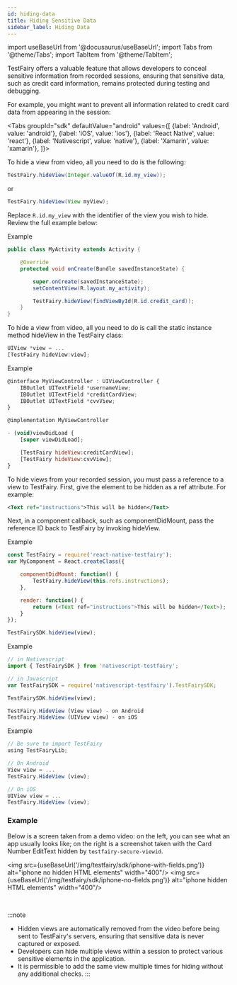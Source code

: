 ```yaml
---
id: hiding-data
title: Hiding Sensitive Data
sidebar_label: Hiding Data
---
```


import useBaseUrl from '@docusaurus/useBaseUrl';
import Tabs from '@theme/Tabs';
import TabItem from '@theme/TabItem';

TestFairy offers a valuable feature that allows developers to conceal sensitive information from recorded sessions, ensuring that sensitive data, such as credit card information, remains protected during testing and debugging. 


For example, you might want to prevent all information related to credit card data from appearing in the session:

<Tabs
groupId="sdk"
defaultValue="android"
values={[
{label: 'Android', value: 'android'},
{label: 'iOS', value: 'ios'},
{label: 'React Native', value: 'react'},
{label: 'Nativescript', value: 'native'},
{label: 'Xamarin', value: 'xamarin'},
]}>

<TabItem value="android">

To hide a view from video, all you need to do is the following:

```java
TestFairy.hideView(Integer.valueOf(R.id.my_view));
```

or

```java
TestFairy.hideView(View myView);
```

Replace `R.id.my_view` with the identifier of the view you wish to hide. Review the full example below:

Example

```java
public class MyActivity extends Activity {

    @Override
    protected void onCreate(Bundle savedInstanceState) {

        super.onCreate(savedInstanceState);
        setContentView(R.layout.my_activity);

        TestFairy.hideView(findViewById(R.id.credit_card));
    }
}
```

</TabItem>

<TabItem value="ios">

To hide a view from video, all you need to do is call the static instance method hideView in the TestFairy class:

```js
UIView *view = ...
[TestFairy hideView:view];
```

Example

```js
@interface MyViewController : UIViewController {
    IBOutlet UITextField *usernameView;
    IBOutlet UITextField *creditCardView;
    IBOutlet UITextField *cvvView;
}

@implementation MyViewController

- (void)viewDidLoad {
    [super viewDidLoad];

    [TestFairy hideView:creditCardView];
    [TestFairy hideView:cvvView];
}
```

</TabItem>

<TabItem value="react">

To hide views from your recorded session, you must pass a reference to a view to TestFairy. First, give the element to be hidden as a ref attribute. For example:

```xml
<Text ref="instructions">This will be hidden</Text>
```

Next, in a component callback, such as componentDidMount, pass the reference ID back to TestFairy by invoking hideView.

Example

```js
const TestFairy = require('react-native-testfairy');
var MyComponent = React.createClass({

    componentDidMount: function() {
        TestFairy.hideView(this.refs.instructions);
    },

    render: function() {
        return (<Text ref="instructions">This will be hidden</Text>);
    }
});
```

</TabItem>

<TabItem value="native">

```js
TestFairySDK.hideView(view);
```

Example

```js
// in Nativescript
import { TestFairySDK } from 'nativescript-testfairy';

// in Javascript
var TestFairySDK = require('nativescript-testfairy').TestFairySDK;

TestFairySDK.hideView(view);
```

</TabItem>

<TabItem value="xamarin">

```js
TestFairy.HideView (View view) - on Android
TestFairy.HideView (UIView view) - on iOS
```

Example

```js
// Be sure to import TestFairy
using TestFairyLib;

// On Android
View view = ...
TestFairy.HideView (view);

// On iOS
UIView view = ...
TestFairy.HideView (view);
```

</TabItem>

</Tabs>

### Example

Below is a screen taken from a demo video: on the left, you can see what an app usually looks like; on the right is a screenshot taken with the Card Number EditText hidden by `testfairy-secure-viewid`.

<img src={useBaseUrl('/img/testfairy/sdk/iphone-with-fields.png')} alt="iphone no hidden HTML elements" width="400"/>
<img src={useBaseUrl('/img/testfairy/sdk/iphone-no-fields.png')} alt="iphone hidden HTML elements" width="400"/>

<br clear="both"/>

:::note
- Hidden views are automatically removed from the video before being sent to TestFairy's servers, ensuring that sensitive data is never captured or exposed.
- Developers can hide multiple views within a session to protect various sensitive elements in the application.
- It is permissible to add the same view multiple times for hiding without any additional checks.
:::
